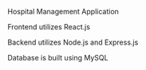 Hospital Management Application

Frontend utilizes React.js

Backend utilizes Node.js and Express.js

Database is built using MySQL

